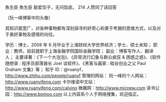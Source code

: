 魚生臣
魚生臣
敲爱饺子，无问馅皮。
214 人赞同了该回答

（阮一峰博客中的头像）

其知识面宽广，对各种事物都有深刻探寻的好奇心和善于考据的思维方式，以及对于美好事物及感情的向往。

学历：博士，2008 年 6 月毕业于上海财经大学世界经济；学士、硕士未知；
职业：教师，目前就职于上海金融学院国际金融学院；
副业：博客写作人、翻译人；
主要译著：《下一个大泡泡》、《异常流行幻象与群众疯狂 & 困惑之惑》、《软件随想录 : 程序员部落酋长 Joel 谈软件》、《黑客与画家 : 硅谷创业之父 Paul Graham 文集》等；
知乎 ID：@ruanyf，http://www.zhihu.com/people/ruanyf
管理的网站：
阮一峰的个人网站：http://www.ruanyifeng.com
卡尔维诺中文站：http://www.ruanyifeng.com/calvino
微趣网：http://www.micnew.com
读书公园：http://www.bomoo.com
以上内容系个人于网络搜集，欢迎指正。